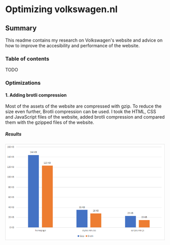 # Optimizing volkswagen.nl

## Summary
This readme contains my research on Volkswagen's website and advice on how to improve the accesibility and performance of the website.

### Table of contents
TODO

### Optimizations

#### 1. Adding brotli compression

Most of the assets of the website are compressed with gzip. 
To reduce the size even further, Brotli compression can be used.
I took the HTML, CSS and JavaScript files of the website, 
added brotli compression and compared them with the gzipped files of the website.

##### Results

<p align="center">
  <img src="https://github.com/Arash217/project-2-1819/blob/master/docs/images/1.png">
</p>
